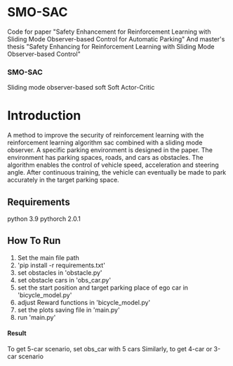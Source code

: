 # SMO-SAC
Code for paper "Safety Enhancement for Reinforcement Learning with Sliding Mode Observer-based Control for Automatic Parking"
And master's thesis "Safety Enhancing for Reinforcement Learning with Sliding Mode Observer-based Control"


### SMO-SAC
Sliding mode observer-based soft Soft Actor-Critic

# Introduction
A method to improve the security of reinforcement learning with the reinforcement learning algorithm sac combined with a sliding mode observer. 
A specific parking environment is designed in the paper. The environment has parking spaces, roads, and cars as obstacles. The algorithm enables the control of vehicle speed, acceleration and steering angle. 
After continuous training, the vehicle can eventually be made to park accurately in the target parking space.

## Requirements
python 3.9
pythorch 2.0.1

## How To Run

1. Set the main file path
2. 'pip install -r requirements.txt'
3. set obstacles in 'obstacle.py'
4. set obstacle cars in 'obs_car.py'
5. set the start position and target parking place of ego car in 'bicycle_model.py'
6. adjust Reward functions in 'bicycle_model.py'
7. set the plots saving file in 'main.py'
8. run 'main.py'

#### Result

To get 5-car scenario, set obs_car with 5 cars
Similarly, to get 4-car or 3-car scenario


